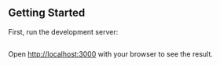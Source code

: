 ## Getting Started

First, run the development server:

```bash

```

Open [http://localhost:3000](http://localhost:3000) with your browser to see the
result.
